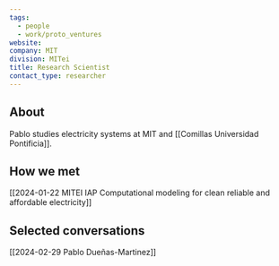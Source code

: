 ```yaml
---
tags:
  - people
  - work/proto_ventures
website: 
company: MIT
division: MITei
title: Research Scientist
contact_type: researcher
---
```

## About
Pablo studies electricity systems at MIT and [[Comillas Universidad Pontificia]].

## How we met
[[2024-01-22 MITEI IAP Computational modeling for clean reliable and affordable electricity]]

## Selected conversations
[[2024-02-29 Pablo Dueñas-Martinez]]